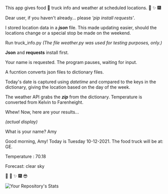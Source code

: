 This app gives food :fork_and_knife: truck info and weather at scheduled locations.  :tada: :sparkles: :fireworks:

Dear user, if you haven't already...  please *'pip install requests'*. 

I stored location data in a **_json_** file.  This made updating easier, should the locations change or a special stop be made on the weekend.

Run truck_info.py
*(The file weather.py was used for testing purposes, only.)*

**Json** and **requests** install first.

Your name is requested. The program pauses, waiting for input.

A fucntion converts json files to dictionary files.

Today's date is captured using *datetime* and compared to the keys in the dictionary, giving the location based on the day of the week.

The weather API grabs the ***zip*** from the dictionary. Temperature is converted from Kelvin to Farenheight. 

Whew! Now, here are your results...

*(actual display)*

What is your name? Amy

Good morning, Amy! Today is Tuesday 10-12-2021.  The food truck will be at: GE.

Temperature :  70.18

Forecast:  clear sky

:triumph: :tada: :sparkles: :fireworks: :sunglasses:

![Your Repository's Stats](https://github-readme-stats.vercel.app/api?username=amyktomey&show_icons=true)